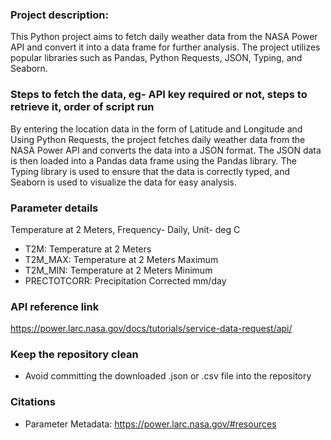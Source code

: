 ### Project description:
This Python project aims to fetch daily weather data from the NASA Power API and convert it into a data frame for further analysis. The project utilizes popular libraries such as Pandas, Python Requests, JSON, Typing, and Seaborn.

### Steps to fetch the data, eg- API key required or not, steps to retrieve it, order of script run
By entering the location data in the form of Latitude and Longitude and Using Python Requests, the project fetches daily weather data from the NASA Power API and converts the data into a JSON format. The JSON data is then loaded into a Pandas data frame using the Pandas library. The Typing library is used to ensure that the data is correctly typed, and Seaborn is used to visualize the data for easy analysis.

### Parameter details
Temperature at 2 Meters, Frequency- Daily, Unit- deg C
- T2M: Temperature at 2 Meters
- T2M_MAX: Temperature at 2 Meters Maximum
- T2M_MIN: Temperature at 2 Meters Minimum
- PRECTOTCORR: Precipitation Corrected mm/day

### API reference link

https://power.larc.nasa.gov/docs/tutorials/service-data-request/api/

### Keep the repository clean
- Avoid committing the downloaded .json or .csv file into the repository

### Citations
- Parameter Metadata: https://power.larc.nasa.gov/#resources